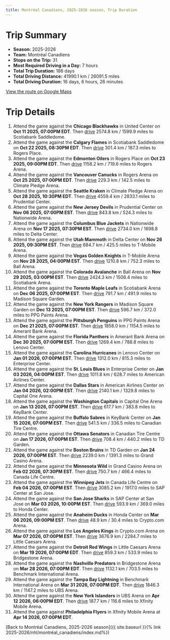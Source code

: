```yaml
---
title: Montréal Canadiens, 2025-2026 season, Trip Duration
---
```


# Trip Summary
- **Season:** 2025-2026
- **Team:** Montréal Canadiens
- **Stops on the Trip:** 31
- **Most Required Driving in a Day:** 7 hours
- **Total Trip Duration:** 186 days
- **Total Driving Distance:** 41990.1 km / 26091.5 miles
- **Total Driving Duration:** 16 days, 6 hours, 26 minutes

[View the route on Google Maps](https://www.google.com/maps/dir/United+Center+Chicago/Scotiabank+Saddledome+Calgary/Rogers+Place+Edmonton/Rogers+Arena+Vancouver/Climate+Pledge+Arena+Seattle/Prudential+Center+New+Jersey/Nationwide+Arena+Columbus/Delta+Center+Utah/T-Mobile+Arena+Vegas/Ball+Arena+Colorado/Scotiabank+Arena+Toronto/Madison+Square+Garden+New+York/PPG+Paints+Arena+Pittsburgh/Amerant+Bank+Arena+Florida/Lenovo+Center+Carolina/Enterprise+Center+St.+Louis/American+Airlines+Center+Dallas/Capital+One+Arena+Washington/KeyBank+Center+Buffalo/Canadian+Tire+Centre+Ottawa/TD+Garden+Boston/Grand+Casino+Arena+Minnesota/Canada+Life+Centre+Winnipeg/SAP+Center+at+San+Jose+San+Jose/Honda+Center+Anaheim/Crypto.com+Arena+Los+Angeles/Little+Caesars+Arena+Detroit/Bridgestone+Arena+Nashville/Benchmark+International+Arena+Tampa+Bay/UBS+Arena+New+York/Xfinity+Mobile+Arena+Philadelphia)

# Trip Details
1. Attend the game against the **Chicago Blackhawks** in United Center on **Oct 11 2025, 07:00PM EDT**. Then [drive](https://www.google.com/maps/dir/United+Center+Chicago/Scotiabank+Saddledome+Calgary) 2574.8 km / 1599.9 miles to Scotiabank Saddledome.
2. Attend the game against the **Calgary Flames** in Scotiabank Saddledome on **Oct 22 2025, 08:30PM EDT**. Then [drive](https://www.google.com/maps/dir/Scotiabank+Saddledome+Calgary/Rogers+Place+Edmonton) 301.4 km / 187.3 miles to Rogers Place.
3. Attend the game against the **Edmonton Oilers** in Rogers Place on **Oct 23 2025, 09:00PM EDT**. Then [drive](https://www.google.com/maps/dir/Rogers+Place+Edmonton/Rogers+Arena+Vancouver) 1158.2 km / 719.6 miles to Rogers Arena.
4. Attend the game against the **Vancouver Canucks** in Rogers Arena on **Oct 25 2025, 07:00PM EDT**. Then [drive](https://www.google.com/maps/dir/Rogers+Arena+Vancouver/Climate+Pledge+Arena+Seattle) 229.3 km / 142.5 miles to Climate Pledge Arena.
5. Attend the game against the **Seattle Kraken** in Climate Pledge Arena on **Oct 28 2025, 10:30PM EDT**. Then [drive](https://www.google.com/maps/dir/Climate+Pledge+Arena+Seattle/Prudential+Center+New+Jersey) 4559.4 km / 2833.1 miles to Prudential Center.
6. Attend the game against the **New Jersey Devils** in Prudential Center on **Nov 06 2025, 07:00PM EST**. Then [drive](https://www.google.com/maps/dir/Prudential+Center+New+Jersey/Nationwide+Arena+Columbus) 843.8 km / 524.3 miles to Nationwide Arena.
7. Attend the game against the **Columbus Blue Jackets** in Nationwide Arena on **Nov 17 2025, 07:30PM EST**. Then [drive](https://www.google.com/maps/dir/Nationwide+Arena+Columbus/Delta+Center+Utah) 2734.0 km / 1698.8 miles to Delta Center.
8. Attend the game against the **Utah Mammoth** in Delta Center on **Nov 26 2025, 09:30PM EST**. Then [drive](https://www.google.com/maps/dir/Delta+Center+Utah/T-Mobile+Arena+Vegas) 684.7 km / 425.5 miles to T-Mobile Arena.
9. Attend the game against the **Vegas Golden Knights** in T-Mobile Arena on **Nov 28 2025, 04:00PM EST**. Then [drive](https://www.google.com/maps/dir/T-Mobile+Arena+Vegas/Ball+Arena+Colorado) 1210.8 km / 752.3 miles to Ball Arena.
10. Attend the game against the **Colorado Avalanche** in Ball Arena on **Nov 29 2025, 03:00PM EST**. Then [drive](https://www.google.com/maps/dir/Ball+Arena+Colorado/Scotiabank+Arena+Toronto) 2424.3 km / 1506.4 miles to Scotiabank Arena.
11. Attend the game against the **Toronto Maple Leafs** in Scotiabank Arena on **Dec 06 2025, 07:00PM EST**. Then [drive](https://www.google.com/maps/dir/Scotiabank+Arena+Toronto/Madison+Square+Garden+New+York) 791.7 km / 491.9 miles to Madison Square Garden.
12. Attend the game against the **New York Rangers** in Madison Square Garden on **Dec 13 2025, 07:00PM EST**. Then [drive](https://www.google.com/maps/dir/Madison+Square+Garden+New+York/PPG+Paints+Arena+Pittsburgh) 598.7 km / 372.0 miles to PPG Paints Arena.
13. Attend the game against the **Pittsburgh Penguins** in PPG Paints Arena on **Dec 21 2025, 07:00PM EST**. Then [drive](https://www.google.com/maps/dir/PPG+Paints+Arena+Pittsburgh/Amerant+Bank+Arena+Florida) 1858.0 km / 1154.5 miles to Amerant Bank Arena.
14. Attend the game against the **Florida Panthers** in Amerant Bank Arena on **Dec 30 2025, 07:00PM EST**. Then [drive](https://www.google.com/maps/dir/Amerant+Bank+Arena+Florida/Lenovo+Center+Carolina) 1269.4 km / 788.8 miles to Lenovo Center.
15. Attend the game against the **Carolina Hurricanes** in Lenovo Center on **Jan 01 2026, 07:00PM EST**. Then [drive](https://www.google.com/maps/dir/Lenovo+Center+Carolina/Enterprise+Center+St.+Louis) 1312.0 km / 815.3 miles to Enterprise Center.
16. Attend the game against the **St. Louis Blues** in Enterprise Center on **Jan 03 2026, 04:00PM EST**. Then [drive](https://www.google.com/maps/dir/Enterprise+Center+St.+Louis/American+Airlines+Center+Dallas) 1011.8 km / 628.7 miles to American Airlines Center.
17. Attend the game against the **Dallas Stars** in American Airlines Center on **Jan 04 2026, 02:00PM EST**. Then [drive](https://www.google.com/maps/dir/American+Airlines+Center+Dallas/Capital+One+Arena+Washington) 2140.1 km / 1329.8 miles to Capital One Arena.
18. Attend the game against the **Washington Capitals** in Capital One Arena on **Jan 13 2026, 07:00PM EST**. Then [drive](https://www.google.com/maps/dir/Capital+One+Arena+Washington/KeyBank+Center+Buffalo) 617.7 km / 383.8 miles to KeyBank Center.
19. Attend the game against the **Buffalo Sabres** in KeyBank Center on **Jan 15 2026, 07:00PM EST**. Then [drive](https://www.google.com/maps/dir/KeyBank+Center+Buffalo/Canadian+Tire+Centre+Ottawa) 541.5 km / 336.5 miles to Canadian Tire Centre.
20. Attend the game against the **Ottawa Senators** in Canadian Tire Centre on **Jan 17 2026, 07:00PM EST**. Then [drive](https://www.google.com/maps/dir/Canadian+Tire+Centre+Ottawa/TD+Garden+Boston) 708.4 km / 440.2 miles to TD Garden.
21. Attend the game against the **Boston Bruins** in TD Garden on **Jan 24 2026, 07:00PM EST**. Then [drive](https://www.google.com/maps/dir/TD+Garden+Boston/Grand+Casino+Arena+Minnesota) 2239.0 km / 1391.3 miles to Grand Casino Arena.
22. Attend the game against the **Minnesota Wild** in Grand Casino Arena on **Feb 02 2026, 07:30PM EST**. Then [drive](https://www.google.com/maps/dir/Grand+Casino+Arena+Minnesota/Canada+Life+Centre+Winnipeg) 750.7 km / 466.4 miles to Canada Life Centre.
23. Attend the game against the **Winnipeg Jets** in Canada Life Centre on **Feb 04 2026, 07:00PM EST**. Then [drive](https://www.google.com/maps/dir/Canada+Life+Centre+Winnipeg/SAP+Center+at+San+Jose+San+Jose) 3085.2 km / 1917.0 miles to SAP Center at San Jose.
24. Attend the game against the **San Jose Sharks** in SAP Center at San Jose on **Mar 03 2026, 10:00PM EST**. Then [drive](https://www.google.com/maps/dir/SAP+Center+at+San+Jose+San+Jose/Honda+Center+Anaheim) 593.9 km / 369.0 miles to Honda Center.
25. Attend the game against the **Anaheim Ducks** in Honda Center on **Mar 06 2026, 09:00PM EST**. Then [drive](https://www.google.com/maps/dir/Honda+Center+Anaheim/Crypto.com+Arena+Los+Angeles) 48.9 km / 30.4 miles to Crypto.com Arena.
26. Attend the game against the **Los Angeles Kings** in Crypto.com Arena on **Mar 07 2026, 07:00PM EST**. Then [drive](https://www.google.com/maps/dir/Crypto.com+Arena+Los+Angeles/Little+Caesars+Arena+Detroit) 3676.9 km / 2284.7 miles to Little Caesars Arena.
27. Attend the game against the **Detroit Red Wings** in Little Caesars Arena on **Mar 19 2026, 07:00PM EDT**. Then [drive](https://www.google.com/maps/dir/Little+Caesars+Arena+Detroit/Bridgestone+Arena+Nashville) 859.3 km / 533.9 miles to Bridgestone Arena.
28. Attend the game against the **Nashville Predators** in Bridgestone Arena on **Mar 28 2026, 07:00PM EDT**. Then [drive](https://www.google.com/maps/dir/Bridgestone+Arena+Nashville/Benchmark+International+Arena+Tampa+Bay) 1132.1 km / 703.5 miles to Benchmark International Arena.
29. Attend the game against the **Tampa Bay Lightning** in Benchmark International Arena on **Mar 31 2026, 07:00PM EDT**. Then [drive](https://www.google.com/maps/dir/Benchmark+International+Arena+Tampa+Bay/UBS+Arena+New+York) 1846.3 km / 1147.2 miles to UBS Arena.
30. Attend the game against the **New York Islanders** in UBS Arena on **Apr 12 2026, 06:00PM EDT**. Then [drive](https://www.google.com/maps/dir/UBS+Arena+New+York/Xfinity+Mobile+Arena+Philadelphia) 187.7 km / 116.6 miles to Xfinity Mobile Arena.
31. Attend the game against **Philadelphia Flyers** in Xfinity Mobile Arena at **Apr 14 2026, 07:00PM EDT**.

[Back to Montréal Canadiens, 2025-2026 season]({{ site.baseurl }}{% link 2025-2026/nhl/montréal_canadiens/index.md%})
